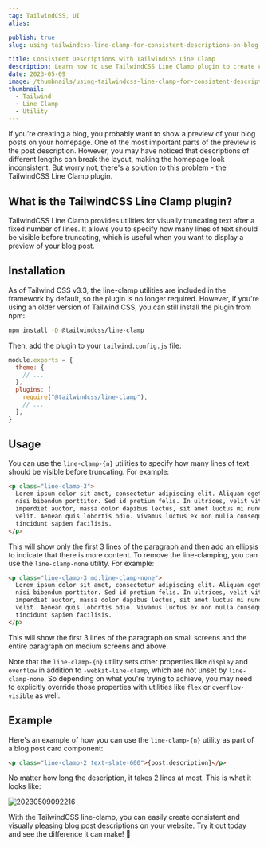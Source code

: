 ```yaml
---
tag: TailwindCSS, UI
alias:

publish: true
slug: using-tailwindcss-line-clamp-for-consistent-descriptions-on-blog-post-cards

title: Consistent Descriptions with TailwindCSS Line Clamp
description: Learn how to use TailwindCSS Line Clamp plugin to create consistent descriptions for blog post cards. Upgrade to Tailwind 3.3 for this useful utility.
date: 2023-05-09
image: /thumbnails/using-tailwindcss-line-clamp-for-consistent-descriptions-on-blog-post-cards.png
thumbnail:
  - Tailwind
  - Line Clamp
  - Utility
---
```


If you're creating a blog, you probably want to show a preview of your blog posts on your homepage. One of the most important parts of the preview is the post description. However, you may have noticed that descriptions of different lengths can break the layout, making the homepage look inconsistent. But worry not, there's a solution to this problem - the TailwindCSS Line Clamp plugin.

## What is the TailwindCSS Line Clamp plugin?

TailwindCSS Line Clamp provides utilities for visually truncating text after a fixed number of lines. It allows you to specify how many lines of text should be visible before truncating, which is useful when you want to display a preview of your blog post.

## Installation

As of Tailwind CSS v3.3, the line-clamp utilities are included in the framework by default, so the plugin is no longer required. However, if you're using an older version of Tailwind CSS, you can still install the plugin from npm:

```bash
npm install -D @tailwindcss/line-clamp
```

Then, add the plugin to your `tailwind.config.js` file:

```javascript
module.exports = {
  theme: {
    // ...
  },
  plugins: [
    require("@tailwindcss/line-clamp"),
    // ...
  ],
}
```


## Usage

You can use the `line-clamp-{n}` utilities to specify how many lines of text should be visible before truncating. For example:

```html
<p class="line-clamp-3">
  Lorem ipsum dolor sit amet, consectetur adipiscing elit. Aliquam eget nibh et
  nisi bibendum porttitor. Sed id pretium felis. In ultrices, velit vitae
  imperdiet auctor, massa dolor dapibus lectus, sit amet luctus mi nunc in
  velit. Aenean quis lobortis odio. Vivamus luctus ex non nulla consequat, a
  tincidunt sapien facilisis.
</p>
```

This will show only the first 3 lines of the paragraph and then add an ellipsis to indicate that there is more content. To remove the line-clamping, you can use the `line-clamp-none` utility. For example:

```html
<p class="line-clamp-3 md:line-clamp-none">
  Lorem ipsum dolor sit amet, consectetur adipiscing elit. Aliquam eget nibh et
  nisi bibendum porttitor. Sed id pretium felis. In ultrices, velit vitae
  imperdiet auctor, massa dolor dapibus lectus, sit amet luctus mi nunc in
  velit. Aenean quis lobortis odio. Vivamus luctus ex non nulla consequat, a
  tincidunt sapien facilisis.
</p>
```

This will show the first 3 lines of the paragraph on small screens and the entire paragraph on medium screens and above.

Note that the `line-clamp-{n}` utility sets other properties like `display` and `overflow` in addition to `-webkit-line-clamp`, which are not unset by `line-clamp-none`. So depending on what you're trying to achieve, you may need to explicitly override those properties with utilities like `flex` or `overflow-visible` as well.

## Example

Here's an example of how you can use the `line-clamp-{n}` utility as part of a blog post card component:

```html
<p class="line-clamp-2 text-slate-600">{post.description}</p>
```

No matter how long the description, it takes 2 lines at most. This is what it looks like:

![20230509092216](assets/20230509092216.png)

With the TailwindCSS line-clamp, you can easily create consistent and visually pleasing blog post descriptions on your website. Try it out today and see the difference it can make! 🚀
